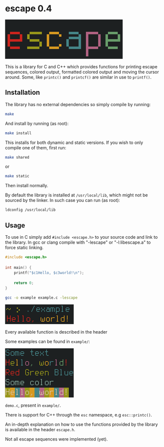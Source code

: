 # escape 0.4
![escape](https://raw.githubusercontent.com/jan-iwan/escape/main/docs/images/escape.png)

This is a library for C and C++ which provides functions for printing escape sequences, colored output, formatted colored output and moving the cursor around. Some, like `printc()` and `printcf()` are similar in use to `printf()`.

## Installation
The library has no external dependencies so simply compile by running:
```sh
make
```
And install by running (as root):
```sh
make install
```
This installs for both dynamic and static versions. If you wish to only compile one of them, first run:
```sh
make shared
```
or
```sh
make static
```
Then install normally.

By default the library is installed at `/usr/local/lib`, which might not be sourced by the linker.
In such case you can run (as root):
```sh
ldconfig /usr/local/lib
```

## Usage
To use in C simply add `#include <escape.h>` to your source code and link to the library. In gcc or clang compile with "-lescape" or "-l:libescape.a" to force static linking.
```c
#include <escape.h>

int main() {
    printf("$c1Hello, $c3world!\n");

    return 0;
}
```
```sh
gcc -o example example.c -lescape
```

![example](https://raw.githubusercontent.com/jan-iwan/escape/main/docs/images/simple_example.png)

Every available function is described in the header

Some examples can be found in `example/`:

![demo](https://raw.githubusercontent.com/jan-iwan/escape/main/docs/images/demo.png)

`demo.c`, present in `example/`.

There is support for C++ through the `esc` namespace, e.g `esc::printc()`.

An in-depth explanation on how to use the functions provided by the library is available in the header `escape.h`.

Not all escape sequences were implemented (yet).
